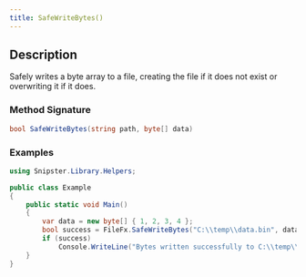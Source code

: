 ```yaml
---
title: SafeWriteBytes()
---
```


## Description
Safely writes a byte array to a file, creating the file if it does not exist or overwriting it if it does.

### Method Signature

```csharp
bool SafeWriteBytes(string path, byte[] data)
```
### Examples

```csharp
using Snipster.Library.Helpers;

public class Example
{
    public static void Main()
    {
        var data = new byte[] { 1, 2, 3, 4 };
        bool success = FileFx.SafeWriteBytes("C:\\temp\\data.bin", data);
        if (success)
            Console.WriteLine("Bytes written successfully to C:\\temp\\data.bin.");
    }
}
```